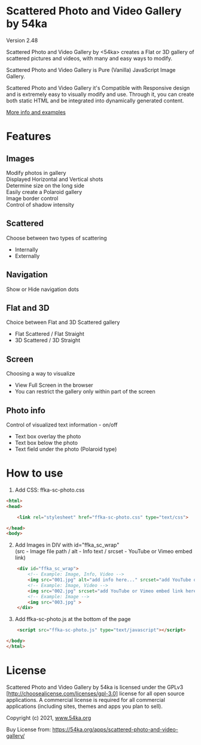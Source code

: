 # Scattered Photo and Video Gallery by 54ka

Version 2.48

Scattered Photo and Video Gallery by <54ka> creates a Flat or 3D gallery of scattered pictures and videos, with many and easy ways to modify.

Scattered Photo and Video Gallery is Pure (Vanilla) JavaScript Image Gallery.

Scattered Photo and Video Gallery it's Compatible with Responsive design and is extremely easy to visually modify and use. Through it, you can create both static HTML and be integrated into dynamically generated content.

[More info and examples](https://www.54ka.org/apps/scattered-photo-and-video-gallery)


# Features

Images
-----------
Modify photos in gallery  
Displayed Horizontal and Vertical shots  
Determine size on the long side  
Easily create a Polaroid gallery  
Image border control  
Control of shadow intensity  

Scattered
-----------
Choose between two types of scattering

* Internally  
* Externally  

Navigation
-----------
Show or Hide navigation dots

Flat and 3D
-----------
Choice between Flat and 3D Scattered gallery

* Flat Scattered / Flat Straight  
* 3D Scattered / 3D Straight

Screen
-----------
Choosing a way to visualize

* View Full Screen in the browser  
* You can restrict the gallery only within part of the screen

Photo info
-----------
Control of visualized text information - on/off  

* Text box overlay the photo  
* Text box below the photo  
* Text field under the photo (Polaroid type)  


# How to use

1. Add CSS: ffka-sc-photo.css

```html
<html>
<head>

    <link rel="stylesheet" href="ffka-sc-photo.css" type="text/css">

</head>
<body>
```

2. Add Images in DIV with id="ffka_sc_wrap"  
(src - Image file path / alt - Info text / srcset - YouTube or Vimeo embed link)

```html
    <div id="ffka_sc_wrap">
        <!-- Example: Image, Info, Video -->
        <img src="001.jpg" alt="add info here..." srcset="add YouTube or Vimeo embed link here">
        <!-- Example: Image, Video -->
        <img src="002.jpg" srcset="add YouTube or Vimeo embed link here">
        <!-- Example: Image -->
        <img src="003.jpg" >
    </div>
```

3. Add ffka-sc-photo.js аt the bottom of the page

```html
    <script src="ffka-sc-photo.js" type="text/javascript"></script>

</body>
</html>
```



# License

Scattered Photo and Video Gallery by 54ka is licensed under the GPLv3 [http://choosealicense.com/licenses/gpl-3.0] license for all open source applications. A commercial license is required for all commercial applications (including sites, themes and apps you plan to sell). 

Copyright (c) 2021, www.54ka.org

Buy License from:
https://54ka.org/apps/scattered-photo-and-video-gallery/
